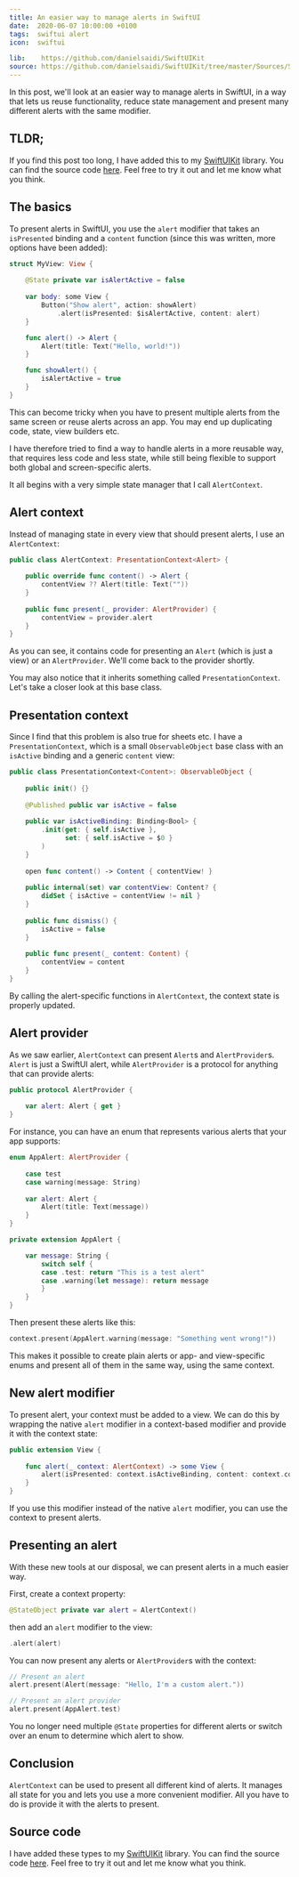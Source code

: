 ```yaml
---
title: An easier way to manage alerts in SwiftUI
date:  2020-06-07 10:00:00 +0100
tags:  swiftui alert
icon:  swiftui

lib:    https://github.com/danielsaidi/SwiftUIKit
source: https://github.com/danielsaidi/SwiftUIKit/tree/master/Sources/SwiftUIKit/Presentation/Alert
---
```


In this post, we'll look at an easier way to manage alerts in SwiftUI, in a way that lets us reuse functionality, reduce state management and present many different alerts with the same modifier.


## TLDR;

If you find this post too long, I have added this to my [SwiftUIKit]({{page.lib}}) library. You can find the source code [here]({{page.source}}). Feel free to try it out and let me know what you think.


## The basics

To present alerts in SwiftUI, you use the `alert` modifier that takes an `isPresented` binding and a `content` function (since this was written, more options have been added):

```swift
struct MyView: View {
    
    @State private var isAlertActive = false
    
    var body: some View {
        Button("Show alert", action: showAlert)
            .alert(isPresented: $isAlertActive, content: alert)
    }

    func alert() -> Alert {
        Alert(title: Text("Hello, world!"))
    }

    func showAlert() {
        isAlertActive = true
    }
}
```

This can become tricky when you have to present multiple alerts from the same screen or reuse alerts across an app. You may end up duplicating code, state, view builders etc.

I have therefore tried to find a way to handle alerts in a more reusable way, that requires less code and less state, while still being flexible to support both global and screen-specific alerts.

It all begins with a very simple state manager that I call `AlertContext`.


## Alert context

Instead of managing state in every view that should present alerts, I use an `AlertContext`:

```swift
public class AlertContext: PresentationContext<Alert> {
    
    public override func content() -> Alert {
        contentView ?? Alert(title: Text(""))
    }
    
    public func present(_ provider: AlertProvider) {
        contentView = provider.alert
    }
}
```

As you can see, it contains code for presenting an `Alert` (which is just a view) or an `AlertProvider`. We'll come back to the provider shortly.

You may also notice that it inherits something called `PresentationContext`. Let's take a closer look at this base class.


## Presentation context

Since I find that this problem is also true for sheets etc. I have a `PresentationContext`, which is a small `ObservableObject` base class with an `isActive` binding and a generic `content` view:

```swift
public class PresentationContext<Content>: ObservableObject {
    
    public init() {}
    
    @Published public var isActive = false
    
    public var isActiveBinding: Binding<Bool> {
        .init(get: { self.isActive },
              set: { self.isActive = $0 }
        )
    }
    
    open func content() -> Content { contentView! }
    
    public internal(set) var contentView: Content? {
        didSet { isActive = contentView != nil }
    }
    
    public func dismiss() {
        isActive = false
    }
    
    public func present(_ content: Content) {
        contentView = content
    }
}
```

By calling the alert-specific functions in `AlertContext`, the context state is properly updated.


## Alert provider

As we saw earlier, `AlertContext` can present `Alert`s and `AlertProvider`s. `Alert` is just a SwiftUI alert, while `AlertProvider` is a protocol for anything that can provide alerts:

```swift
public protocol AlertProvider {
    
    var alert: Alert { get }
}
```

For instance, you can have an enum that represents various alerts that your app supports:

```swift
enum AppAlert: AlertProvider {
    
    case test
    case warning(message: String)
    
    var alert: Alert {
        Alert(title: Text(message))
    }
}

private extension AppAlert {

    var message: String {
        switch self {
        case .test: return "This is a test alert"
        case .warning(let message): return message
        }
    }
}
```

Then present these alerts like this:

```swift
context.present(AppAlert.warning(message: "Something went wrong!"))
```

This makes it possible to create plain alerts or app- and view-specific enums and present all of them in the same way, using the same context.


## New alert modifier

To present alert, your context must be added to a view. We can do this by wrapping the native `alert` modifier in a context-based modifier and provide it with the context state:

```swift
public extension View {
    
    func alert(_ context: AlertContext) -> some View {
        alert(isPresented: context.isActiveBinding, content: context.content)
    }
}
```

If you use this modifier instead of the native `alert` modifier, you can use the context to present alerts.


## Presenting an alert

With these new tools at our disposal, we can present alerts in a much easier way. 

First, create a context property:

```swift
@StateObject private var alert = AlertContext()
```

then add an `alert` modifier to the view:

```swift
.alert(alert)
```

You can now present any alerts or `AlertProvider`s with the context:

```swift
// Present an alert
alert.present(Alert(message: "Hello, I'm a custom alert."))
```

```swift
// Present an alert provider
alert.present(AppAlert.test)
```

You no longer need multiple `@State` properties for different alerts or switch over an enum to determine which alert to show.


## Conclusion

`AlertContext` can be used to present all different kind of alerts. It manages all state for you and lets you use a more convenient modifier. All you have to do is provide it with the alerts to present.


## Source code

I have added these types to my [SwiftUIKit]({{page.lib}}) library. You can find the source code [here]({{page.source}}). Feel free to try it out and let me know what you think.